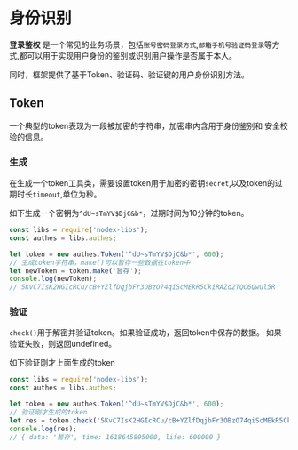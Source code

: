 # 身份识别
**登录鉴权** 是一个常见的业务场景，包括`账号密码登录方式`,`邮箱手机号验证码登录`等方式,都可以用于实现用户身份的鉴别或识别用户操作是否属于本人。

同时，框架提供了基于Token、验证码、验证键的用户身份识别方法。

## Token
 一个典型的token表现为一段被加密的字符串，加密串内含用于身份鉴别和 安全校验的信息。
### 生成
在生成一个token工具类，需要设置token用于加密的密钥`secret`,以及token的过期时长`timeout`,单位为秒。

如下生成一个密钥为`^dU~sTmYV$DjC&b*`，过期时间为10分钟的token。

````js
const libs = require('nodex-libs');
const authes = libs.authes;

let token = new authes.Token('^dU~sTmYV$DjC&b*', 600);
// 生成token字符串，make()可以暂存一些数据在token中
let newToken = token.make('暂存');
console.log(newToken);
// 5KvC7IsK2HGIcRCu/cB+YZlfDqjbFr3OBzO74qiScMEkR5CkiRAZd2TQC6Qwul5R
````

### 验证
`check()`用于解密并验证token。如果验证成功，返回token中保存的数据。 如果验证失败，则返回undefined。

如下验证刚才上面生成的token
````js
const libs = require('nodex-libs');
const authes = libs.authes;

let token = new authes.Token('^dU~sTmYV$DjC&b*', 600);
// 验证刚才生成的token
let res = token.check('5KvC7IsK2HGIcRCu/cB+YZlfDqjbFr3OBzO74qiScMEkR5CkiRAZd2TQC6Qwul5R');
console.log(res);
// { data: '暂存', time: 1618645895000, life: 600000 }
````